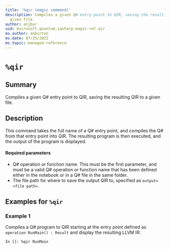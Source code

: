 ```yaml
---
title: '%qir (magic command)'
description: Compiles a given Q# entry point to QIR, saving the resulting QIR to a
  given file.
author: anjbur
uid: microsoft.quantum.iqsharp.magic-ref.qir
ms.author: anburton
ms.date: 07/25/2022
ms.topic: managed-reference
---
```


<!--
    NB: This file has been automatically generated from Microsoft.Quantum.IQSharp.Kernel.dll,
        please do not manually edit it.

    [DEBUG] JSON source:
        {"Name": "%qir", "Documentation": {"Summary": "Compiles a given Q# entry point to QIR, saving the resulting QIR to a given file.", "Full": null, "Description": "\r\nThis command takes the full name of a Q# entry point, and compiles the Q# from that entry point\r\ninto QIR. The resulting program is then executed, and the output of the program is displayed.\r\n\r\n#### Required parameters\r\n\r\n- Q# operation or function name. This must be the first parameter, and must be a valid Q# operation\r\nor function name that has been defined either in the notebook or in a Q# file in the same folder.\r\n- The file path for where to save the output QIR to, specified as `output=<file path>`.\r\n            ", "Remarks": null, "Examples": ["\r\nCompiles a Q# program to QIR starting at the entry point defined as\r\n`operation RunMain() : Result` and display the resulting LLVM IR:\r\n```\r\nIn []: %qir RunMain\r\n```\r\n                "], "SeeAlso": null}, "AssemblyName": "Microsoft.Quantum.IQSharp.Kernel"}
-->

# `%qir`

## Summary

Compiles a given Q# entry point to QIR, saving the resulting QIR to a given file.

## Description

This command takes the full name of a Q# entry point, and compiles the Q# from that entry point
into QIR. The resulting program is then executed, and the output of the program is displayed.

#### Required parameters

- Q# operation or function name. This must be the first parameter, and must be a valid Q# operation
or function name that has been defined either in the notebook or in a Q# file in the same folder.
- The file path for where to save the output QIR to, specified as `output=<file path>`.

## Examples for `%qir`

### Example 1

Compiles a Q# program to QIR starting at the entry point defined as
`operation RunMain() : Result` and display the resulting LLVM IR:
```
In []: %qir RunMain
```
